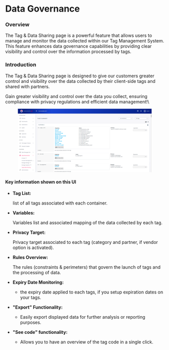 # Data Governance

### Overview

The Tag & Data Sharing page is a powerful feature that allows users to manage and monitor the data collected within our Tag Management System. This feature enhances data governance capabilities by providing clear visibility and control over the information processed by tags.&#x20;

### Introduction

The Tag & Data Sharing page is designed to give our customers greater control and visibility over the data collected by their client-side tags and shared with partners.&#x20;

Gain greater visibility and control over the data you collect, ensuring compliance with privacy regulations and efficient data management!\


<figure><img src="../../.gitbook/assets/image (447).png" alt=""><figcaption></figcaption></figure>

#### Key information shown on this UI

*   **Tag List:**

    list of all tags associated with each container.
*   **Variables:**

    Variables list and associated mapping of the data collected by each tag.
*   **Privacy Target:**

    Privacy target associated to each tag (category and partner, if vendor option is activated).
*   **Rules Overview:**

    The rules (constraints & perimeters) that govern the launch of tags and the processing of data.
* **Expiry Date Monitoring:**
  * the expiry date applied to each tags, if you setup expiration dates on your tags.
* **"Export" Functionality:**
  * Easily export displayed data for further analysis or reporting purposes.
* **"See code" functionality:**
  * Allows you to have an overview of the tag code in a single click.

